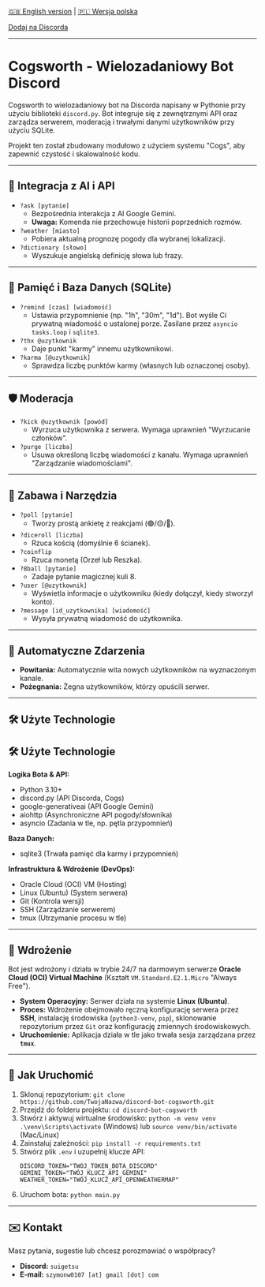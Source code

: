 [🇬🇧 English version](./README.md) | [🇵🇱 Wersja polska](./README_PL.md)

[Dodaj na Discorda](https://discord.com/oauth2/authorize?client_id=1430896075933352017&permissions=76866&integration_type=0&scope=bot+applications.commands)
***
# Cogsworth - Wielozadaniowy Bot Discord

Cogsworth to wielozadaniowy bot na Discorda napisany w Pythonie przy użyciu biblioteki `discord.py`. Bot integruje się z zewnętrznymi API oraz zarządza serwerem, moderacją i trwałymi danymi użytkowników przy użyciu SQLite.

Projekt ten został zbudowany modułowo z użyciem systemu "Cogs", aby zapewnić czystość i skalowalność kodu.

---

## 🤖 Integracja z AI i API

* `?ask [pytanie]`
    * Bezpośrednia interakcja z AI Google Gemini.
    * **Uwaga:** Komenda nie przechowuje historii poprzednich rozmów.
* `?weather [miasto]`
    * Pobiera aktualną prognozę pogody dla wybranej lokalizacji.
* `?dictionary [słowo]`
    * Wyszukuje angielską definicję słowa lub frazy.

---

## 💾 Pamięć i Baza Danych (SQLite)

* `?remind [czas] [wiadomość]`
    * Ustawia przypomnienie (np. "1h", "30m", "1d"). Bot wyśle Ci prywatną wiadomość o ustalonej porze. Zasilane przez `asyncio tasks.loop` i `sqlite3`.
* `?thx @uzytkownik`
    * Daje punkt "karmy" innemu użytkownikowi.
* `?karma [@uzytkownik]`
    * Sprawdza liczbę punktów karmy (własnych lub oznaczonej osoby).

---

## 🛡️ Moderacja

* `?kick @uzytkownik [powód]`
    * Wyrzuca użytkownika z serwera. Wymaga uprawnień "Wyrzucanie członków".
* `?purge [liczba]`
    * Usuwa określoną liczbę wiadomości z kanału. Wymaga uprawnień "Zarządzanie wiadomościami".

---

## 🎉 Zabawa i Narzędzia

* `?poll [pytanie]`
    * Tworzy prostą ankietę z reakcjami (🟢/🟡/🔴).
* `?diceroll [liczba]`
    * Rzuca kością (domyślnie 6 ścianek).
* `?coinflip`
    * Rzuca monetą (Orzeł lub Reszka).
* `?8ball [pytanie]`
    * Zadaje pytanie magicznej kuli 8.
* `?user [@uzytkownik]`
    * Wyświetla informacje o użytkowniku (kiedy dołączył, kiedy stworzył konto).
* `?message [id_uzytkownika] [wiadomość]`
    * Wysyła prywatną wiadomość do użytkownika.
---

## 🔔 Automatyczne Zdarzenia

* **Powitania:** Automatycznie wita nowych użytkowników na wyznaczonym kanale.
* **Pożegnania:** Żegna użytkowników, którzy opuścili serwer.

---

## 🛠️ Użyte Technologie

## 🛠️ Użyte Technologie

**Logika Bota & API:**
* Python 3.10+
* discord.py (API Discorda, Cogs)
* google-generativeai (API Google Gemini)
* aiohttp (Asynchroniczne API pogody/słownika)
* asyncio (Zadania w tle, np. pętla przypomnień)

**Baza Danych:**
* sqlite3 (Trwała pamięć dla karmy i przypomnień)

**Infrastruktura & Wdrożenie (DevOps):**
* Oracle Cloud (OCI) VM (Hosting)
* Linux (Ubuntu) (System serwera)
* Git (Kontrola wersji)
* SSH (Zarządzanie serwerem)
* tmux (Utrzymanie procesu w tle)

---

## 🚀 Wdrożenie

Bot jest wdrożony i działa w trybie 24/7 na darmowym serwerze **Oracle Cloud (OCI) Virtual Machine** (Kształt `VM.Standard.E2.1.Micro` "Always Free").

* **System Operacyjny:** Serwer działa na systemie **Linux (Ubuntu)**.
* **Proces:** Wdrożenie obejmowało ręczną konfigurację serwera przez **SSH**, instalację środowiska (`python3-venv`, `pip`), sklonowanie repozytorium przez `Git` oraz konfigurację zmiennych środowiskowych.
* **Uruchomienie:** Aplikacja działa w tle jako trwała sesja zarządzana przez **`tmux`**.

---

## 🚀 Jak Uruchomić

1.  Sklonuj repozytorium:
    `git clone https://github.com/TwojaNazwa/discord-bot-cogsworth.git`
2.  Przejdź do folderu projektu:
    `cd discord-bot-cogsworth`
3.  Stwórz i aktywuj wirtualne środowisko:
    `python -m venv venv`
    `.\venv\Scripts\activate` (Windows) lub `source venv/bin/activate` (Mac/Linux)
4.  Zainstaluj zależności:
    `pip install -r requirements.txt`
5.  Stwórz plik `.env` i uzupełnij klucze API:
    ```
    DISCORD_TOKEN="TWÓJ_TOKEN_BOTA_DISCORD"
    GEMINI_TOKEN="TWÓJ_KLUCZ_API_GEMINI"
    WEATHER_TOKEN="TWÓJ_KLUCZ_API_OPENWEATHERMAP"
    ```
6.  Uruchom bota:
    `python main.py`

---

## ✉️ Kontakt

Masz pytania, sugestie lub chcesz porozmawiać o współpracy?

* **Discord:** `suigetsu`
* **E-mail:** `szymonw0107 [at] gmail [dot] com`